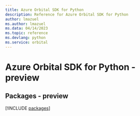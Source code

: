 ```yaml
---
title: Azure Orbital SDK for Python
description: Reference for Azure Orbital SDK for Python
author: lmazuel
ms.author: lmazuel
ms.data: 04/14/2023
ms.topic: reference
ms.devlang: python
ms.service: orbital
---
```

# Azure Orbital SDK for Python - preview
## Packages - preview
[!INCLUDE [packages](orbital-index.md)]